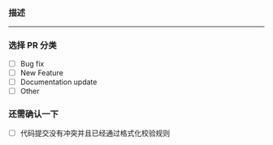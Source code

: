 <!-- 感谢来提交 PR! -->

### 描述

<!-- 请在这里描述一下你的 PR 包含什么内容，方便我们快速审核。 -->

---

### 选择 PR 分类

- [ ] Bug fix
- [ ] New Feature
- [ ] Documentation update
- [ ] Other

### 还需确认一下

- [ ] 代码提交没有冲突并且已经通过格式化校验规则
